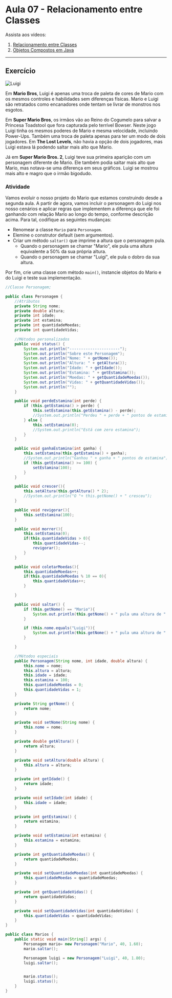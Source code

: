 # Aula 07 - Relacionamento entre Classes

Assista aos vídeos: 

  1. [Relacionamento entre Classes](https://youtu.be/GLHbxDU9iBA?t=98)
  1. [Objetos Compostos em Java](https://youtu.be/BfrbCQ3XcrA?t=34)

---

## Exercício

![Luigi](https://lh6.ggpht.com/-KFZvUxoCM3w/TjdVSdTBbYI/AAAAAAAAA04/jy-GNdnHi40/Luigi_thumb%25255B1%25255D.png?imgmax=800)

Em **Mario Bros**, Luigi é apenas uma troca de paleta de cores de Mario com os mesmos controles e habilidades sem diferenças físicas. Mario e Luigi são retratados como encanadores onde tentam se livrar de monstros nos esgotos.

Em **Super Mario Bros**, os irmãos vão ao Reino do Cogumelo para salvar a Princesa Toadstool que fora capturada pelo terrível Bowser. Neste jogo Luigi tinha os mesmos poderes de Mario e mesma velocidade, incluindo Power-Ups. Também uma troca de paleta apenas para ter um modo de dois jogadores. Em **The Lost Levels**, não havia a opção de dois jogadores, mas Luigi estava lá podendo saltar mais alto que Mario.

Já em **Super Mario Bros. 2**, Luigi teve sua primeira aparição com um personagem diferente de Mario. Ele também podia saltar mais alto que Mario, mas notava-se uma diferença em seus gráficos. Luigi se mostrou mais alto e magro que o irmão bigodudo.

### Atividade

Vamos evoluir o nosso projeto do Mario que estamos construindo desde a segunda aula. A partir de agora, vamos incluir o personagem do Luigi nos nosso cenários e aplicar regras que implementem a diferença que ele foi ganhando com relação Mario ao longo do tempo, conforme descrição acima. Para tal, codifique as seguintes mudanças:
* Renomear a classe `Mario` para `Personagem`.
* Elemine o construtor default (sem argumentos).
* Criar um método `saltar()` que imprime a altura que o personagem pula.
   * Quando o personagem se chamar "Mario", ele pula uma altura equivalente a 50% da sua própria altura.
   * Quando o personagem se chamar "Luigi", ele pula o dobro da sua altura.

Por fim, crie uma classe com método `main()`, instancie objetos do Mario e do Luigi e teste sua implementação.


```java
//Classe Personagem;

public class Personagem {
    //Atributos
    private String nome;
    private double altura;
    private int idade;
    private int estamina;
    private int quantidadeMoedas;
    private int quantidadeVidas;

    //Métodos personalizados
    public void status() {
        System.out.println("----------------------");
        System.out.println("Sobre este Personagem");
        System.out.println("Nome: " + getNome());
        System.out.println("Altura: " + getAltura());
        System.out.println("Idade: " + getIdade());
        System.out.println("Estamina: " + getEstamina());
        System.out.println("Moedas: " + getQuantidadeMoedas());
        System.out.println("Vidas: " + getQuantidadeVidas());
        System.out.println("");
    }

    public void perdeEstamina(int perde) {
        if (this.getEstamina() > perde) {
            this.setEstamina(this.getEstamina() - perde);
            //System.out.println("Perdeu " + perde + " pontos de estamina");
        } else {
            this.setEstamina(0);
            //System.out.println("Está com zero estamina");
        }
    }

    public void ganhaEstamina(int ganha) {
        this.setEstamina(this.getEstamina() + ganha);
        //System.out.println("Ganhou " + ganha + " pontos de estamina");
        if (this.getEstamina() >= 100) {
            setEstamina(100);
        }
    }

    public void crescer(){
        this.setAltura(this.getAltura() * 2);
        //System.out.println("O "+ this.getNome() + " cresceu");
    }

    public void revigorar(){
        this.setEstamina(100);
    }

    public void morrer(){
        this.setEstamina(0);
        if(this.quantidadeVidas > 0){
            this.quantidadeVidas--;
            revigorar();
        }
    }

    public void coletarMoedas(){
        this.quantidadeMoedas++;
        if(this.quantidadeMoedas % 10 == 0){
            this.quantidadeVidas++;
        }

    }

    public void saltar() {
        if (this.getNome() == "Mario"){
            System.out.println(this.getNome() + " pula uma altura de " + this.altura * 0.5);
        }

        if (this.nome.equals("Luigi")){
            System.out.println(this.getNome() + " pula uma altura de " + +this.altura * 2);
        }

    }

    //Métodos especiais
    public Personagem(String nome, int idade, double altura) {
        this.nome = nome;
        this.altura = altura;
        this.idade = idade;
        this.estamina = 100;
        this.quantidadeMoedas = 0;
        this.quantidadeVidas = 1;
    }

    private String getNome() {
        return nome;
    }

    private void setNome(String nome) {
        this.nome = nome;
    }

    private double getAltura() {
        return altura;
    }

    private void setAltura(double altura) {
        this.altura = altura;
    }

    private int getIdade() {
        return idade;
    }

    private void setIdade(int idade) {
        this.idade = idade;
    }

    private int getEstamina() {
        return estamina;
    }

    private void setEstamina(int estamina) {
        this.estamina = estamina;
    }

    private int getQuantidadeMoedas() {
        return quantidadeMoedas;
    }

    private void setQuantidadeMoedas(int quantidadeMoedas) {
        this.quantidadeMoedas = quantidadeMoedas;
    }

    private int getQuantidadeVidas() {
        return quantidadeVidas;
    }

    private void setQuantidadeVidas(int quantidadeVidas) {
        this.quantidadeVidas = quantidadeVidas;
    }
}

```

```java
public class Marios {
    public static void main(String[] args) {
        Personagem mario= new Personagem("Mario", 40, 1.60);
        mario.saltar();

        Personagem luigi = new Personagem("Luigi", 40, 1.80);
        luigi.saltar();


        mario.status();
        luigi.status();
    }
}
```

